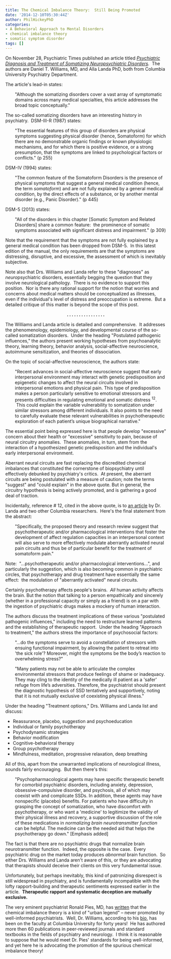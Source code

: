 ```yaml
---
title: The Chemical Imbalance Theory:  Still Being Promoted
date: '2014-12-10T05:30:44Z'
author: PhilHickeyPhD
categories:
- A Behavioral Approach to Mental Disorders
- chemical imbalance theory
- somatic symptom disorder
tags: []
---
```


On November 28, Psychiatric Times published an article titled <em><a href="http://www.psychiatrictimes.com/print/202470">Psychiatric Diagnosis and Treatment of Somatizing Neuropsychiatric Disorders</a>.</em>  The authors are Daniel T. Williams, MD, and Alla Landa PhD, both from Columbia University Psychiatry Department.

The article's lead-in states:
<p style="padding-left: 30px;">"Although the somatizing disorders cover a vast array of symptomatic domains across many medical specialties, this article addresses the broad topic conceptually."</p>
The so-called somatizing disorders have an interesting history in psychiatry.  DSM-III-R (1987) states:
<p style="padding-left: 30px;">"The essential features of this group of disorders are physical symptoms suggesting physical disorder (hence, Somatoform) for which there are no demonstrable organic findings or known physiologic mechanisms, and for which there is positive evidence, or a strong presumption, that the symptoms are linked to psychological factors or conflicts." (p 255)</p>
DSM-IV (1994) states:
<p style="padding-left: 30px;">"The common feature of the Somatoform Disorders is the presence of physical symptoms that suggest a general medical condition (hence, the term <em>somatoform</em>) and are not fully explained by a general medical condition, by the direct effects of a substance, or by another mental disorder (e.g., Panic Disorder)." (p 445)</p>
DSM-5 (2013) states:
<p style="padding-left: 30px;">"All of the disorders in this chapter [Somatic Symptom and Related Disorders] share a common feature:  the prominence of somatic symptoms associated with significant distress and impairment." (p 309)</p>
Note that the requirement that the symptoms are not fully explained by a general medical condition has been dropped from DSM-5.  In this latest edition of the manual, the only requirements are that the symptoms are distressing, disruptive, and excessive, the assessment of which is inevitably subjective.

Note also that Drs. Williams and Landa refer to these "diagnoses" as <em>neuro</em>psychiatric disorders, essentially begging the question that they involve neurological pathology.  There is no evidence to support this position.  Nor is there any rational support for the notion that worries and concerns about medical matters should be conceptualized as illnesses, even if the individual's level of distress and preoccupation is extreme.  But a detailed critique of this matter is beyond the scope of this post.
<p style="text-align: center;"><strong>. . . . . . . . . . . . . . . .</strong></p>
The Williams and Landa article is detailed and comprehensive.  It addresses the phenomenology, epidemiology, and developmental course of the so-called somatization disorders.  Under the heading "Postulated pathogenic influences," the authors present working hypotheses from psychoanalytic theory, learning theory, behavior analysis, social-affective neuroscience, autoimmune sensitization, and theories of dissociation.

On the topic of social-affective neuroscience, the authors state:
<p style="padding-left: 30px;">"Recent advances in social-affective neuroscience suggest that early interpersonal environment may interact with genetic predisposition and epigenetic changes to affect the neural circuits involved in interpersonal emotions and physical pain. This type of predisposition makes a person particularly sensitive to emotional stressors and presents difficulties in regulating emotional and somatic distress <sup>12</sup>.  This could explain the variable vulnerability to somatization under similar stressors among different individuals. It also points to the need to carefully evaluate these relevant vulnerabilities in psychotherapeutic exploration of each patient’s unique biographical narrative."</p>
The essential point being expressed here is that people develop "excessive" concern about their health or "excessive" sensitivity to pain, because of neural circuitry anomalies.  These anomalies, in turn, stem from the interaction of a hypothesized genetic predisposition and the individual's early interpersonal environment.

Aberrant neural circuits are fast replacing the discredited chemical imbalances that constituted the cornerstone of biopsychiatry until effectively debunked by psychiatry's critics.  At present, the aberrant circuits are being postulated with a measure of caution; note the terms "suggest" and "could explain" in the above quote. But in general, the circuitry hypothesis is being actively promoted, and is gathering a good deal of traction.

Incidentally, reference # 12, cited in the above quote, is to <a href="http://www.ncbi.nlm.nih.gov/pubmed/22929064">an article</a> by Dr. Landa and two other Columbia researchers.  Here's the final statement from the abstract:
<p style="padding-left: 30px;">"Specifically, the proposed theory and research review suggest that psychotherapeutic and/or pharmacological interventions that foster the development of affect regulation capacities in an interpersonal context will also serve to more effectively modulate aberrantly activated neural pain circuits and thus be of particular benefit for the treatment of somatoform pain."</p>
Note:  "…psychotherapeutic and/or pharmacological interventions…", and particularly the suggestion, which is also becoming common in psychiatric circles, that psychotherapy and drug treatment have essentially the same effect:  the modulation of "aberrantly activated" neural circuits.

Certainly psychotherapy affects people's brains.  <em>All</em> human activity affects the brain. But the notion that talking to a person empathically and sincerely (whether in a professional capacity or simply as a friend) is on a par with the ingestion of psychiatric drugs makes a mockery of human interaction.

The authors discuss the treatment implications of these various "postulated pathogenic influences," including the need to restructure learned patterns and the establishing of therapeutic rapport.  Under the heading "Approach to treatment," the authors stress the importance of psychosocial factors:
<p style="padding-left: 30px;">"…do the symptoms serve to avoid a constellation of stressors with ensuing functional impairment, by allowing the patient to retreat into 'the sick role'? Moreover, might the symptoms be the body’s reaction to overwhelming stress?"</p>
<p style="padding-left: 30px;">"Many patients may not be able to articulate the complex environmental stressors that produce feelings of shame or inadequacy. They may cling to the identity of the medically ill patient as a 'safer' refuge from life’s adversities. Therefore, the psychiatrist should present the diagnostic hypothesis of SSD tentatively and supportively, noting that it is not mutually exclusive of coexisting physical illness."</p>
Under the heading "Treatment options," Drs. Williams and Landa list and discuss:
<ul>
	<li>Reassurance, placebo, suggestion and psychoeducation</li>
	<li>Individual or family psychotherapy</li>
	<li>Psychodynamic strategies</li>
	<li>Behavior modification</li>
	<li>Cognitive-behavioral therapy</li>
	<li>Group psychotherapy</li>
	<li>Mindfulness, meditation, progressive relaxation, deep breathing</li>
</ul>
All of this, apart from the unwarranted implications of neurological illness, sounds fairly encouraging.  But then there's this:
<p style="padding-left: 30px;">"Psychopharmacological agents may have specific therapeutic benefit for comorbid psychiatric disorders, including anxiety, depression, obsessive-compulsive disorder, and psychosis, all of which may coexist with and complicate SSDs. In addition, these agents may have nonspecific (placebo) benefits. For patients who have difficulty in grasping the concept of somatization, who have discomfort with psychotherapy, or who want a 'medicine' to legitimize the validity of their physical illness and recovery, a supportive discussion of the role of these medications in <em>normalizing brain neurotransmitter function</em> can be helpful. The medicine can be the needed aid that helps the psychotherapy go down." [Emphasis added]</p>
The fact is that there are no psychiatric drugs that normalize brain neurotransmitter function.  Indeed, the opposite is the case.  Every psychiatric drug on the market today produces <em>abnormal</em> brain function.  So either Drs. Williams and Landa aren't aware of this, or they are advocating that therapists should deceive their clients on this very fundamental issue.

Unfortunately, but perhaps inevitably, this kind of patronizing disrespect is still widespread in psychiatry, and is fundamentally incompatible with the lofty rapport-building and therapeutic sentiments expressed earlier in the article.  <strong>Therapeutic rapport and systematic deception are mutually exclusive.</strong>

The very eminent psychiatrist Ronald Pies, MD, has <a href="http://www.psychiatrictimes.com/blogs/couch-crisis/psychiatry-new-brain-mind-and-legend-chemical-imbalance">written</a> that the chemical imbalance theory is a kind of "urban legend" – never promoted by well-informed psychiatrists.  Well, Dr. Williams, according to his <a href="http://dtwmd.com/">bio</a>, has been on the faculty at Columbia University for forty years!  He has authored more then 60 publications in peer-reviewed journals and standard textbooks in the fields of psychiatry and neurology.  I think it is reasonable to suppose that he would meet Dr. Pies' standards for being well-informed, and yet here he is advocating the promotion of the spurious chemical imbalance theory!